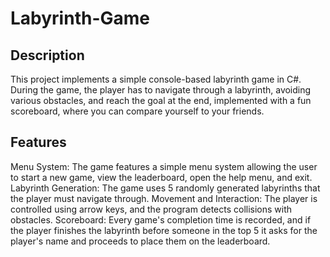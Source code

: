 # Labyrinth-Game

## Description
This project implements a simple console-based labyrinth game in C#. During the game, the player has to navigate through a labyrinth, avoiding various obstacles, and reach the goal at the end, implemented with a fun scoreboard, where you can compare yourself to your friends.

## Features
Menu System: The game features a simple menu system allowing the user to start a new game, view the leaderboard, open the help menu, and exit.
Labyrinth Generation: The game uses 5 randomly generated labyrinths that the player must navigate through.
Movement and Interaction: The player is controlled using arrow keys, and the program detects collisions with obstacles.
Scoreboard: Every game's completion time is recorded, and if the player finishes the labyrinth before someone in the top 5 it asks for the player's name and proceeds to place them on the leaderboard.
